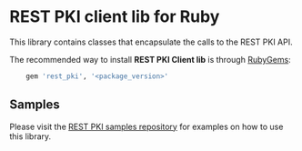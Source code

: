 REST PKI client lib for Ruby
============================

This library contains classes that encapsulate the calls to the REST PKI API.

The recommended way to install **REST PKI Client lib** is through [RubyGems](https://rubygems.org/):

````ruby
    gem 'rest_pki', '<package_version>'
````
    
Samples
-------
Please visit the [REST PKI samples repository](https://github.com/LacunaSoftware/RestPkiSamples/tree/master/RubyOnRails)
for examples on how to use this library.
